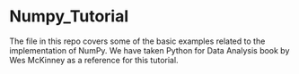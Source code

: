 # Numpy_Tutorial
The file in this repo covers some of the basic examples related to the implementation of NumPy. We have taken Python for Data Analysis book by Wes McKinney as a reference for this tutorial.

